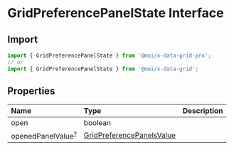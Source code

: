 # GridPreferencePanelState Interface

<p class="description"></p>

## Import

```js
import { GridPreferencePanelState } from '@mui/x-data-grid-pro';
// or
import { GridPreferencePanelState } from '@mui/x-data-grid';
```

## Properties

| Name                                                                                               | Type                                                                                                     | Description |
| :------------------------------------------------------------------------------------------------- | :------------------------------------------------------------------------------------------------------- | :---------- |
| <span class="prop-name">open</span>                                                                | <span class="prop-type">boolean</span>                                                                   |             |
| <span class="prop-name optional">openedPanelValue<sup><abbr title="optional">?</abbr></sup></span> | <span class="prop-type">[GridPreferencePanelsValue](/api/data-grid/grid-preference-panels-value/)</span> |             |
